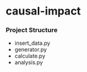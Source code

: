# causal-impact

### Project Structure
- insert_data.py
- generator.py
- calculate.py
- analysis.py
